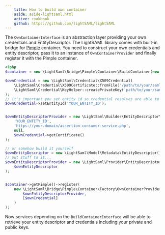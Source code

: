 ```yaml
---
    title: How to build own container
    aside: aside-lightsaml.html
    active: cookbook
    github: https://github.com/lightSAML/lightSAML
---
```


The ``OwnContainerInterface`` is an abstraction layer providing your own credentials and EntityDescriptor.
The LightSAML library comes with built-in bridge for [Pimple](http://pimple.sensiolabs.org/) container.
You need to construct your own credentials and entity descriptor, pass it to an instance of
``OwnContainerProvider`` and finally register it with the Pimple container.

```php
<?php
$container = new \LightSaml\Bridge\Pimple\Container\BuildContainer(new \Pimple\Container());

$ownCredential = new \LightSaml\Credential\X509Credential(
    \LightSaml\Credential\X509Certificate::fromFile('/path/to/your/saml.crt'),
    \LightSaml\Credential\KeyHelper::createPrivateKey('path/to/your/saml.key', null, true)
);
// it's important you set entity id so credential resolves are able to find it by entity id
$ownCredential->setEntityId('YOUR_ENTITY_ID');


$ownEntityDescriptorProvider = new \LightSaml\Builder\EntityDescriptor\SimpleEntityDescriptorBuilder(
    'YOUR_ENTITY_ID',
    'https://your.domain/assertion-consumer-service.php',
    null,
    $ownCredential->getCertificate()
);

// or somehow build it yourself
$ownEntityDescriptor = new \LightSaml\Model\Metadata\EntityDescriptor();
// put stuff to it...
$ownEntityDescriptorProvider = new \LightSaml\Provider\EntityDescriptor\FixedEntityDescriptorProvider(
    $ownEntityDescriptor
);


$container->getPimple()->register(
    new \LightSaml\Bridge\Pimple\Container\Factory\OwnContainerProvider(
        $ownEntityDescriptorProvider,
        [$ownCredential]
    )
);
```

Now services depending on the ``BuildContainerInterface`` will be able to retrieve your entity descriptor and
credentials including your private and public keys.
